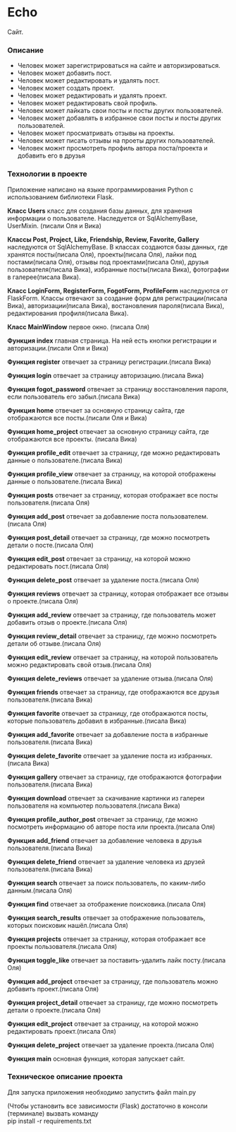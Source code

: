 # Echo #

Сайт.

### Описание ###

- Человек может зарегистрироваться на сайте и авторизироваться.
- Человек может добавить пост.
- Человек может редактировать и удалять пост.
- Человек может создать проект.
- Человек может редактировать и удалять проект. 
- Человек может редактировать свой профиль.
- Человек может лайкать свои посты и посты других пользователей.
- Человек может добавлять в избранное свои посты и посты других пользователей.
- Человек может просматривать отзывы на проекты.
- Человек может писать отзывы на проеты других пользователей.
- Человек можнт просмотреть профиль автора поста/проекта и добавить его в друзья

### Технологии в проекте ###
Приложение написано на языке программирования Python c использованием библиотеки Flask.

**Класс Users** класс для создания базы данных, для хранения информации о пользователе. Наследуется от SqlAlchemyBase, UserMixin. (писали Оля и Вика)

**Классы Post, Project, Like, Friendship, Review, Favorite, Gallery** наследуются от SqlAlchemyBase. В классах создаются базы данных, где хранятся посты(писала Оля), проекты(писала Оля), лайки под постами(писала Оля), отзывы под проектами(писала Оля), друзья пользователя(писала Вика), избранные посты(писала Вика), фотографии в галерее(писала Вика).

**Класс LoginForm, RegisterForm, FogotForm, ProfileForm** наследуются от FlaskForm. Классы отвечают за создание форм для регистрации(писала Вика), авторизации(писала Вика), востановления пароля(писала Вика), редактирования профиля(писала Вика).

**Класс MainWindow** первое окно. (писала Оля)

**Функция index** главная страница. На ней есть кнопки регистрации и авторизации.(писали Оля и Вика)

**Функция register** отвечает за страницу регистрации.(писала Вика)

**Функция login** отвечает за страницу авторизацию.(писала Вика)

**Функция fogot_password** отвечает за страницу восстановления пароля, если пользователь его забыл.(писала Вика)

**Функция home** отвечает за основную страницу сайта, где отображаются все посты.(писали Оля и Вика)

**Функция home_project** отвечает за основную страницу сайта, где отображаются все проекты. (писала Вика)

**Функция profile_edit** отвечает за страницу, где можно редактировать данные о пользователе.(писала Вика)

**Функция profile_view** отвечает за страницу, на которой отображены данные о пользователе.(писала Вика)

**Функция posts** отвечает за страницу, которая отображает все посты пользователя.(писала Оля)

**Функция add_post** отвечает за добавление поста пользователем.(писала Оля)

**Функция post_detail** отвечает за страницу, где можно посмотреть детали о посте.(писала Оля)

**Функция edit_post** отвечает за страницу, на которой можно редактировать пост.(писала Оля)

**Функция delete_post** отвечает за удаление поста.(писала Оля)

**Функция reviews** отвечает за страницу, которая отображает все отзывы о проекте.(писала Оля)

**Функция add_review** отвечает за страницу, где пользователь может добавить отзыв о проекте.(писала Оля)

**Функция review_detail** отвечает за страницу, где можно посмотреть детали об отзыве.(писала Оля)

**Функция edit_review** отвечает за страницу, на которой пользователь можно редактировать свой отзыв.(писала Оля)

**Функция delete_reviews** отвечает за удаление отзыва.(писала Оля)

**Функция friends** отвечает за страницу, где отображаются все друзья пользователя.(писала Вика)

**Функция favorite** отвечает за страницу, где отображаются посты, которые пользователь добавил в избранные.(писала Вика)

**Функция add_favorite** отвечает за добавление поста в избранные пользователя.(писала Вика)

**Функция delete_favorite** отвечает за удаление поста из избранных.(писала Вика)

**Функция gallery** отвечает за страницу, где отображаются фотографии пользователя.(писала Вика)

**Функция download** отвечает за скачивание картинки из галереи пользователя на компьютер пользователя.(писала Вика)

**Функция profile_author_post** отвечает за страницу, где можно посмотреть информацию об авторе поста или проекта.(писала Оля)

**Функция add_friend** отвечает за добавление человека в друзья пользователя.(писала Вика)

**Функция delete_friend** отвечает за удаление человека из друзей пользователя.(писала Вика)

**Функция search** отвечает за поиск пользователь, по каким-либо данным.(писала Оля)

**Функция find** отвечает за отображение поисковика.(писала Оля)

**Функция search_results** отвечает за отображение пользователь, которых поисковик нашёл.(писала Оля)

**Функция projects** отвечает за страницу, которая отображает все проекты пользователя.(писала Оля)

**Функция toggle_like** отвечает за поставить-удалить лайк посту.(писала Оля)

**Функция add_project** отвечает за страницу, где пользователь можно добавить проект.(писала Оля)

**Функция project_detail** отвечает за страницу, где можно посмотреть детали о проекте.(писала Оля)

**Функция edit_project** отвечает за страницу, на которой можно редактировать проект.(писала Оля)

**Функция delete_project** отвечает за удаление проекта.(писала Оля)

**Функция main** основная функция, которая запускает сайт.


### Техническое описание проекта ###
Для запуска приложения необходимо запустить файл main.py


(Чтобы установить все зависимости (Flask) 
достаточно в консоли (терминале) вызвать команду  
pip install -r requirements.txt